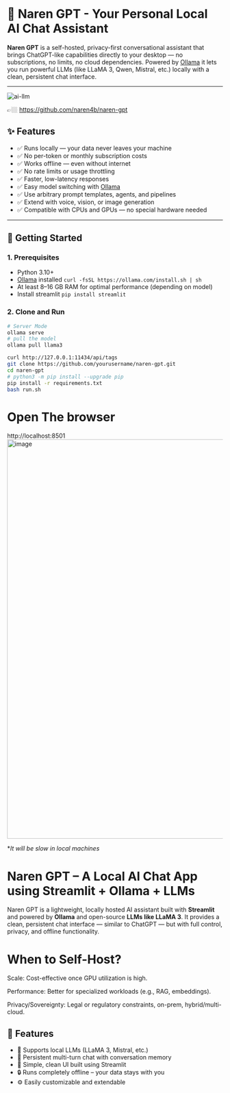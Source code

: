 # 🧠 Naren GPT - Your Personal Local AI Chat Assistant

**Naren GPT** is a self-hosted, privacy-first conversational assistant that brings ChatGPT-like capabilities directly to your desktop — no subscriptions, no limits, no cloud dependencies. Powered by [Ollama](https://ollama.com/) it lets you run powerful LLMs (like LLaMA 3, Qwen, Mistral, etc.) locally with a clean, persistent chat interface.

---

![ai-llm](https://github.com/user-attachments/assets/cf1e82c4-0d5b-4447-91d3-a776590ce790)

👉🏼 https://github.com/naren4b/naren-gpt

## ✨ Features

- ✅ Runs locally — your data never leaves your machine
- ✅ No per-token or monthly subscription costs
- ✅ Works offline — even without internet
- ✅ No rate limits or usage throttling
- ✅ Faster, low-latency responses
- ✅ Easy model switching with [Ollama](https://ollama.com/)
- ✅ Use arbitrary prompt templates, agents, and pipelines
- ✅ Extend with voice, vision, or image generation
- ✅ Compatible with CPUs and GPUs — no special hardware needed

---

## 🏁 Getting Started

### 1. Prerequisites
- Python 3.10+
- [Ollama](https://ollama.com/) installed `curl -fsSL https://ollama.com/install.sh | sh`
- At least 8–16 GB RAM for optimal performance (depending on model)
- Install streamlit `pip install streamlit`

### 2. Clone and Run
```bash
# Server Mode
ollama serve
# pull the model 
ollama pull llama3

curl http://127.0.0.1:11434/api/tags
git clone https://github.com/yourusername/naren-gpt.git
cd naren-gpt
# python3 -m pip install --upgrade pip
pip install -r requirements.txt
bash run.sh
```

# Open The browser 

http://localhost:8501
<img width="1910" height="933" alt="image" src="https://github.com/user-attachments/assets/e3ccfa64-f744-4585-b172-38a64353fb8f" />


*_It will be slow in local machines_ 















# Naren GPT – A Local AI Chat App using Streamlit + Ollama + LLMs

Naren GPT is a lightweight, locally hosted AI assistant built with **Streamlit** and powered by **Ollama** and open-source **LLMs like LLaMA 3**. It provides a clean, persistent chat interface — similar to ChatGPT — but with full control, privacy, and offline functionality.

# When to Self-Host?
Scale: Cost-effective once GPU utilization is high.

Performance: Better for specialized workloads (e.g., RAG, embeddings).

Privacy/Sovereignty: Legal or regulatory constraints, on-prem, hybrid/multi-cloud.

## 🚀 Features

- 🧠 Supports local LLMs (LLaMA 3, Mistral, etc.)
- 💬 Persistent multi-turn chat with conversation memory
- 🎨 Simple, clean UI built using Streamlit
- 🔒 Runs completely offline – your data stays with you
- ⚙️ Easily customizable and extendable
